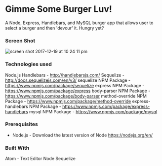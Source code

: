 # Gimme Some Burger Luv!
A Node, Express, Handlebars, and MySQL burger app that allows user to select a burger and then 'devour' it. Hungry yet?

### Screen Shot
![screen shot 2017-12-19 at 10 24 11 pm](https://user-images.githubusercontent.com/24446599/34191336-c96c5068-e50b-11e7-8cc7-be0fa7b60b17.png)


### Technologies used
Node.js
Handlebars - http://handlebarsjs.com/
Sequelize - http://docs.sequelizejs.com/en/v3/
sequelize NPM Package -https://www.npmjs.com/package/sequelize
express NPM Package - https://www.npmjs.com/package/express
body-parser NPM Package - https://www.npmjs.com/package/body-parser
method-override NPM Package - https://www.npmjs.com/package/method-override
express-handlebars NPM Package - https://www.npmjs.com/package/express-handlebars
mysql NPM Package - https://www.npmjs.com/package/mysql

### Prerequisites
- Node.js - Download the latest version of Node https://nodejs.org/en/


### Built With
Atom - Text Editor
Node
Sequelize


